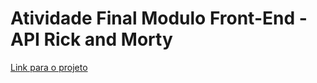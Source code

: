 # Atividade Final Modulo Front-End - API Rick and Morty

[Link para o projeto](https://main--atividadefinalfrontend2.netlify.app/)
